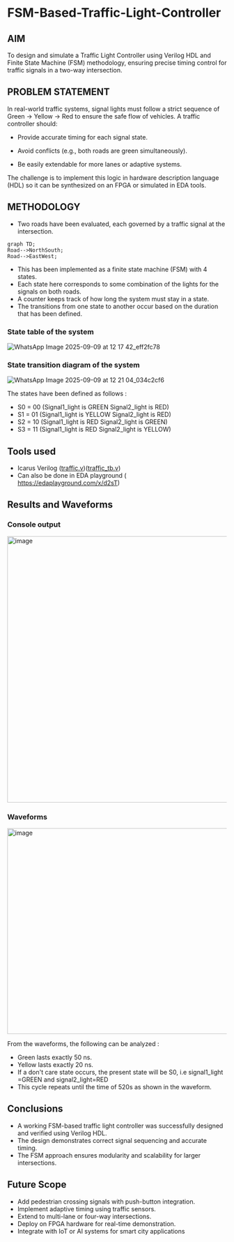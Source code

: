 # FSM-Based-Traffic-Light-Controller

## AIM 
To design and simulate a Traffic Light Controller using Verilog HDL and Finite State Machine (FSM) methodology, ensuring precise timing control for traffic signals in a two-way intersection.

## PROBLEM STATEMENT 
In real-world traffic systems, signal lights must follow a strict sequence of Green → Yellow → Red to ensure the safe flow of vehicles. A traffic controller should:

- Provide accurate timing for each signal state.

- Avoid conflicts (e.g., both roads are green simultaneously).

- Be easily extendable for more lanes or adaptive systems.

The challenge is to implement this logic in hardware description language (HDL) so it can be synthesized on an FPGA or simulated in EDA tools.

## METHODOLOGY 
- Two roads have been evaluated, each governed by a traffic signal at the intersection.
```mermaid
graph TD;
Road-->NorthSouth;
Road-->EastWest;
```
- This has been implemented as a finite state machine (FSM) with 4 states.
- Each state here corresponds to some combination of the lights for the signals on both roads.
- A counter keeps track of how long the system must stay in a state.
- The transitions from one state to another occur based on the duration that has been defined.

### State table of the system
![WhatsApp Image 2025-09-09 at 12 17 42_eff2fc78](https://github.com/user-attachments/assets/b0a3c33c-f3ac-4426-b105-208276e77960)

### State transition diagram of the system
![WhatsApp Image 2025-09-09 at 12 21 04_034c2cf6](https://github.com/user-attachments/assets/343dc7fd-6da0-45d9-bb17-bd1b30bf7b2c)

The states have been defined as follows  : 
- S0 = 00 (Signal1_light is GREEN Signal2_light is RED)
- S1 = 01 (Signal1_light is YELLOW Signal2_light is RED)
- S2 = 10 (Signal1_light is RED Signal2_light is GREEN)
- S3 = 11 (Signal1_light is RED Signal2_light is YELLOW)


## Tools used 
- Icarus Verilog ([traffic.v](https://github.com/SrujanPrasad/FSM-Based-Traffic-Light-Controller/blob/24a64156013fafcc92a9dddc529063c2ecb37ff8/traffic.v))([traffic_tb.v](https://github.com/SrujanPrasad/FSM-Based-Traffic-Light-Controller/blob/24a64156013fafcc92a9dddc529063c2ecb37ff8/traffic_tb.v))
- Can also be done in EDA playground ( https://edaplayground.com/x/d2sT)

## Results and Waveforms 
### Console output 
<img width="1272" height="611" alt="image" src="https://github.com/user-attachments/assets/2f10d9a5-cbcf-407e-ad63-1bf222f9e560" />

### Waveforms 
<img width="1632" height="472" alt="image" src="https://github.com/user-attachments/assets/7123777b-b37e-434e-bd15-97f3e49e9adb" />

From the waveforms, the following can be analyzed :
- Green lasts exactly 50 ns.
- Yellow lasts exactly 20 ns.
- If a don't care state occurs, the present state will be S0, i.e signal1_light =GREEN and signal2_light=RED
- This cycle repeats until the time of 520s as shown in the waveform.

## Conclusions 
- A working FSM-based traffic light controller was successfully designed and verified using Verilog HDL.
- The design demonstrates correct signal sequencing and accurate timing.
- The FSM approach ensures modularity and scalability for larger intersections.

## Future Scope
- Add pedestrian crossing signals with push-button integration.
- Implement adaptive timing using traffic sensors.
- Extend to multi-lane or four-way intersections.
- Deploy on FPGA hardware for real-time demonstration.
- Integrate with IoT or AI systems for smart city applications

 

